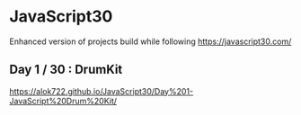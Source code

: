 # JavaScript30
Enhanced version of projects build while following https://javascript30.com/

## Day 1 / 30 : DrumKit
https://alok722.github.io/JavaScript30/Day%201-JavaScript%20Drum%20Kit/
